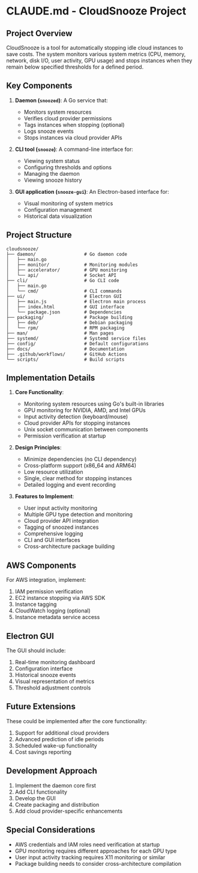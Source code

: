 <!--
Copyright 2025 Scott Friedman and CloudSnooze Contributors
SPDX-License-Identifier: Apache-2.0
-->

# CLAUDE.md - CloudSnooze Project

## Project Overview

CloudSnooze is a tool for automatically stopping idle cloud instances to save costs. The system monitors various system metrics (CPU, memory, network, disk I/O, user activity, GPU usage) and stops instances when they remain below specified thresholds for a defined period.

## Key Components

1. **Daemon (`snoozed`)**: A Go service that:
   - Monitors system resources
   - Verifies cloud provider permissions
   - Tags instances when stopping (optional)
   - Logs snooze events
   - Stops instances via cloud provider APIs

2. **CLI tool (`snooze`)**: A command-line interface for:
   - Viewing system status
   - Configuring thresholds and options
   - Managing the daemon
   - Viewing snooze history

3. **GUI application (`snooze-gui`)**: An Electron-based interface for:
   - Visual monitoring of system metrics
   - Configuration management
   - Historical data visualization

## Project Structure

```
cloudsnooze/
├── daemon/                  # Go daemon code
│   ├── main.go
│   ├── monitor/             # Monitoring modules
│   ├── accelerator/         # GPU monitoring
│   └── api/                 # Socket API
├── cli/                     # Go CLI code
│   ├── main.go
│   └── cmd/                 # CLI commands
├── ui/                      # Electron GUI
│   ├── main.js              # Electron main process
│   ├── index.html           # GUI interface
│   └── package.json         # Dependencies
├── packaging/               # Package building
│   ├── deb/                 # Debian packaging
│   └── rpm/                 # RPM packaging
├── man/                     # Man pages
├── systemd/                 # Systemd service files
├── config/                  # Default configurations
├── docs/                    # Documentation
├── .github/workflows/       # GitHub Actions
└── scripts/                 # Build scripts
```

## Implementation Details

1. **Core Functionality**:
   - Monitoring system resources using Go's built-in libraries
   - GPU monitoring for NVIDIA, AMD, and Intel GPUs
   - Input activity detection (keyboard/mouse)
   - Cloud provider APIs for stopping instances
   - Unix socket communication between components
   - Permission verification at startup

2. **Design Principles**:
   - Minimize dependencies (no CLI dependency)
   - Cross-platform support (x86_64 and ARM64)
   - Low resource utilization
   - Single, clear method for stopping instances
   - Detailed logging and event recording

3. **Features to Implement**:
   - User input activity monitoring
   - Multiple GPU type detection and monitoring
   - Cloud provider API integration
   - Tagging of snoozed instances
   - Comprehensive logging
   - CLI and GUI interfaces
   - Cross-architecture package building

## AWS Components

For AWS integration, implement:
1. IAM permission verification
2. EC2 instance stopping via AWS SDK
3. Instance tagging
4. CloudWatch logging (optional)
5. Instance metadata service access

## Electron GUI

The GUI should include:
1. Real-time monitoring dashboard
2. Configuration interface
3. Historical snooze events
4. Visual representation of metrics
5. Threshold adjustment controls

## Future Extensions

These could be implemented after the core functionality:
1. Support for additional cloud providers
2. Advanced prediction of idle periods
3. Scheduled wake-up functionality
4. Cost savings reporting

## Development Approach

1. Implement the daemon core first
2. Add CLI functionality
3. Develop the GUI
4. Create packaging and distribution
5. Add cloud provider-specific enhancements

## Special Considerations

- AWS credentials and IAM roles need verification at startup
- GPU monitoring requires different approaches for each GPU type
- User input activity tracking requires X11 monitoring or similar
- Package building needs to consider cross-architecture compilation
